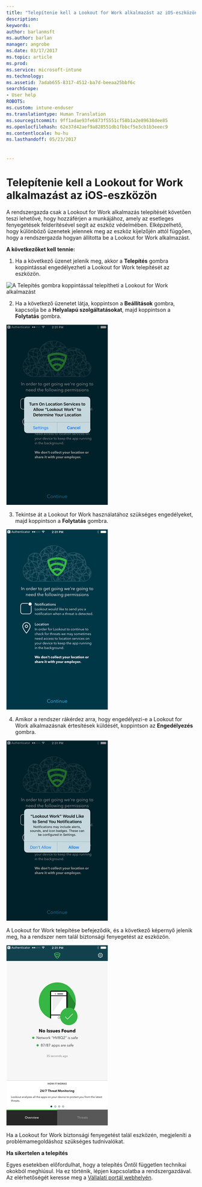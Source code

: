 ```yaml
---
title: "Telepítenie kell a Lookout for Work alkalmazást az iOS-eszközön | Microsoft Docs"
description: 
keywords: 
author: barlanmsft
ms.author: barlan
manager: angrobe
ms.date: 03/17/2017
ms.topic: article
ms.prod: 
ms.service: microsoft-intune
ms.technology: 
ms.assetid: 7adab655-8317-4512-ba7d-beeaa25bbf6c
searchScope:
- User help
ROBOTS: 
ms.custom: intune-enduser
ms.translationtype: Human Translation
ms.sourcegitcommit: 9ff1adae93fe6873f5551cf58b1a2e89638dee85
ms.openlocfilehash: 62e37d42aef9a828551db1fbbcf5e3cb1b3eeec9
ms.contentlocale: hu-hu
ms.lasthandoff: 05/23/2017


---
```


# <a name="you-need-to-install-lookout-for-work-on-your-ios-device"></a>Telepítenie kell a Lookout for Work alkalmazást az iOS-eszközön

A rendszergazda csak a Lookout for Work alkalmazás telepítését követően teszi lehetővé, hogy hozzáférjen a munkájához, amely az esetleges fenyegetések felderítésével segít az eszköz védelmében. Elképzelhető, hogy különböző üzenetek jelennek meg az eszköz kijelzőjén attól függően, hogy a rendszergazda hogyan állította be a Lookout for Work alkalmazást.

**A következőket kell tennie:**

1.    Ha a következő üzenet jelenik meg, akkor a **Telepítés** gombra koppintással engedélyezheti a Lookout for Work telepítését az eszközön.

  ![A Telepítés gombra koppintással telepítheti a Lookout for Work alkalmazást](./media/ios-mtd-install-app-request.png)

2. Ha a következő üzenetet látja, koppintson a **Beállítások** gombra, kapcsolja be a **Helyalapú szolgáltatásokat**, majd koppintson a **Folytatás** gombra.

  ![Koppintson a Beállítások, majd a Helyalapú szolgáltatások gombra](./media/ios-lfw-allow-location-services.png)

3. Tekintse át a Lookout for Work használatához szükséges engedélyeket, majd koppintson a **Folytatás** gombra.

  ![sikeresen létrejött a kapcsolat a Lookout for Workhöz](./media/ios-lfw-permissions-lookout-needs.png)

4. Amikor a rendszer rákérdez arra, hogy engedélyezi-e a Lookout for Work alkalmazásnak értesítések küldését, koppintson az **Engedélyezés** gombra.

  ![Koppintson a Beállítások, majd a Helyalapú szolgáltatások gombra](./media/ios-lfw-allow-notifications.png)

A Lookout for Work telepítése befejeződik, és a következő képernyő jelenik meg, ha a rendszer nem talál biztonsági fenyegetést az eszközön.

  ![A Lookout for Work nem talált biztonsági fenyegetést](./media/ios-lfw-no-threats-found.png)

Ha a Lookout for Work biztonsági fenyegetést talál eszközén, megjeleníti a problémamegoldáshoz szükséges tudnivalókat.

**Ha sikertelen a telepítés**

Egyes esetekben előfordulhat, hogy a telepítés Öntől független technikai okokból meghiúsul. Ha ez történik, lépjen kapcsolatba a rendszergazdával. Az elérhetőségét keresse meg a [Vállalati portál webhelyén](http://portal.manage.microsoft.com).

